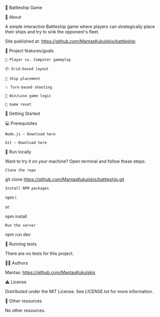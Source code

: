 🚢 Battleship Game
<br>

🌟 About

A simple interactive Battleship game where players can strategically place their ships and try to sink the opponent's fleet.

Site published at: https://github.com/MantasKukulskis/battleship

🎯 Project features/goals

    🎯 Player vs. Computer gameplay

    📦 Grid-based layout

    🚢 Ship placement

    💥 Turn-based shooting

    🎉 Win/Lose game logic

    🔁 Game reset

🧰 Getting Started

💻 Prerequisites

    Node.js – Download here

    Git – Download here

🏃 Run locally

Want to try it on your machine? Open terminal and follow these steps:

    Clone the repo

git clone https://github.com/MantasKukulskis/battleship.git

    Install NPM packages

npm i

or

npm install

    Run the server

npm run dev

🧪 Running tests

There are no tests for this project.

👨‍💻 Authors

Mantas: https://github.com/MantasKukulskis

⚠️ License

Distributed under the MIT License. See LICENSE.txt for more information.

🔗 Other resources

No other resources.
